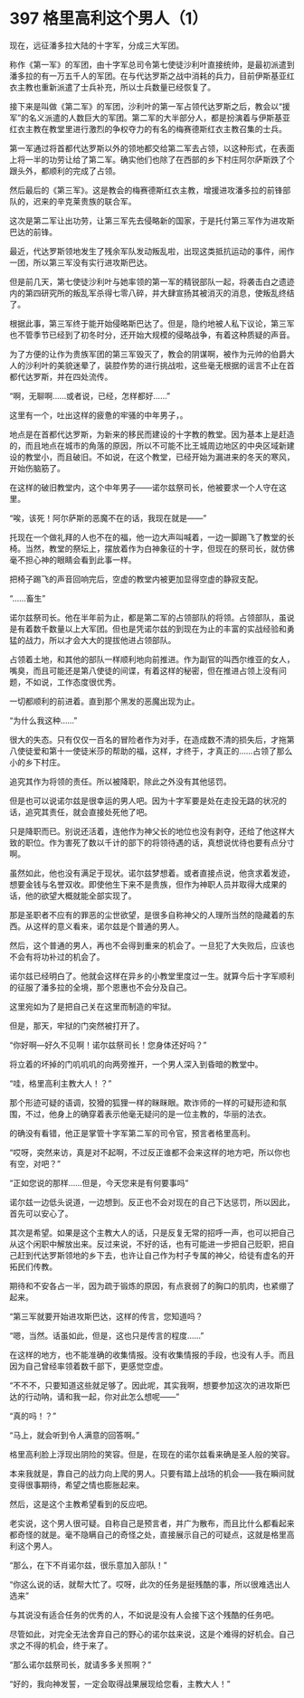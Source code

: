 # 397 格里高利这个男人（1）

现在，远征潘多拉大陆的十字军，分成三大军团。

称作《第一军》的军团，由十字军总司令第七使徒沙利叶直接统帅，是最初派遣到潘多拉的有一万五千人的军团。在与代达罗斯之战中消耗的兵力，目前伊斯基亚红衣主教也重新派遣了士兵补充，所以士兵数量已经恢复了。

接下来是叫做《第二军》的军团，沙利叶的第一军占领代达罗斯之后，教会以“援军”的名义派遣的人数巨大的军团。第二军的大半部分人，都是扮演着与伊斯基亚红衣主教在教堂里进行激烈的争权夺力的有名的梅赛德斯红衣主教召集的士兵。

第一军通过将首都代达罗斯以外的领地都交给第二军去占领，以这种形式，在表面上将一半的功劳让给了第二军。确实他们也除了在西部的乡下村庄阿尔萨斯跌了个跟头外，都顺利的完成了占领。

然后最后的《第三军》。这是教会的梅赛德斯红衣主教，增援进攻潘多拉的前锋部队的，迟来的辛克莱贵族的联合军。

这次是第二军让出功劳，让第三军先去侵略新的国家，于是托付第三军作为进攻斯巴达的前锋。

最近，代达罗斯领地发生了残余军队发动叛乱啦，出现这类抵抗运动的事件，闹作一团，所以第三军没有实行进攻斯巴达。

但是前几天，第七使徒沙利叶与她率领的第一军的精锐部队一起，将袭击白之遗迹内的第四研究所的叛乱军杀得七零八碎，并大肆宣扬其被消灭的消息，使叛乱终结了。

根据此事，第三军终于能开始侵略斯巴达了。但是，隐约地被人私下议论，第三军也不管季节已经到了初冬时分，还开始大规模的侵略战争，有着这种质疑的声音。

为了方便的让作为贵族军团的第三军毁灭了，教会的阴谋啊，被作为元帅的伯爵大人的沙利叶的美貌迷晕了，装腔作势的进行挑战啦，这些毫无根据的谣言不止在首都代达罗斯，并在四处流传。

“啊，无聊啊……或者说，已经，怎样都好……”

这里有一个，吐出这样的疲惫的牢骚的中年男子，。

地点是在首都代达罗斯，为新来的移民而建设的十字教的教堂。因为基本上是赶造的，而且地点在城市的角落的原因，所以不可能不比王城周边地区的中央区域新建设的教堂小，而且破旧。不如说，在这个教堂，已经开始为漏进来的冬天的寒风，开始伤脑筋了。

在这样的破旧教堂内，这个中年男子——诺尔兹祭司长，他被要求一个人守在这里。

“唉，该死！阿尔萨斯的恶魔不在的话，我现在就是——”

托现在一个做礼拜的人也不在的福，他一边大声叫喊着，一边一脚踢飞了教堂的长椅。当然，教堂的祭坛上，摆放着作为白神象征的十字，但现在的祭司长，就仿佛毫不担心神的眼睛会看到此事一样。

把椅子踢飞的声音回响完后，空虚的教堂内被更加显得空虚的静寂支配。

“……畜生”

诺尔兹祭司长。他在半年前为止，都是第二军的占领部队的将领。占领部队，虽说是有着数千数量以上大军团。但也是凭诺尔兹的到现在为止的丰富的实战经验和勇猛的战力，所以才会大大的提拔他进占领部队。

占领着土地，和其他的部队一样顺利地向前推进。作为副官的叫西尔维亚的女人，嘴臭，而且可能还是第八使徒的间谍，有着这样的秘密，但在推进占领上没有问题，不如说，工作态度很优秀。

一切都顺利的前进着。直到那个黑发的恶魔出现为止。

“为什么我这种……”

很大的失态。只有仅仅一百名的冒险者作为对手，在造成数不清的损失后，才拖第八使徒爱和第十一使徒米莎的帮助的福，这样，才终于，才真正的……占领了那么小的乡下村庄。

追究其作为将领的责任。所以被降职，除此之外没有其他惩罚。

但是也可以说诺尔兹是很幸运的男人吧。因为十字军要是处在走投无路的状况的话，追究其责任，就会直接处死他了吧。

只是降职而已。别说还活着，连他作为神父长的地位也没有剥夺，还给了他这样大致的职位。作为害死了数以千计的部下的将领待遇的话，真想说优待也要有点分寸啊。

虽然如此，他也没有满足于现状。诺尔兹梦想着。或者直接点说，他贪求着发迹，想要金钱与名誉双收。即使他生下来不是贵族，但作为神职人员并取得大成果的话，他的欲望大概就能全部实现了。

那是圣职者不应有的罪恶的尘世欲望，是很多自称神父的人理所当然的隐藏着的东西。从这样的意义看来，诺尔兹是个普通的男人。

然后，这个普通的男人，再也不会得到重来的机会了。一旦犯了大失败后，应该也不会有将功补过的机会了。

诺尔兹已经明白了。他就会这样在异乡的小教堂里度过一生。就算今后十字军顺利的征服了潘多拉的全境，那个恩惠也不会分及自己。

这里宛如为了是把自己关在这里而制造的牢狱。

但是，那天，牢狱的门突然被打开了。

“你好啊—好久不见啊！诺尔兹祭司长！您身体还好吗？”

将立着的坏掉的门叽叽叽的向两旁推开，一个男人深入到昏暗的教堂中。

“哇，格里高利主教大人！？”

那个形迹可疑的语调，狡猾的狐狸一样的眯眯眼。欺诈师的一样的可疑形迹和氛围，不过，他身上的确穿着表示他毫无疑问的是一位主教的，华丽的法衣。

的确没有看错，他正是掌管十字军第二军的司令官，预言者格里高利。

“哎呀，突然来访，真是对不起啊，不过反正谁都不会来这样的地方吧，所以你也有空，对吧？”

“正如您说的那样……但是，今天您来是有何要事吗”

诺尔兹一边低头说道，一边想到。反正也不会对现在的自己下达惩罚，所以因此，首先可以安心了。

其次是希望。如果是这个主教大人的话，只是反复无常的招呼一声，也可以把自己从这个闲职中解放出来。反过来说，不好的话，也有可能进一步把自己贬职，把自己赶到代达罗斯领地的乡下去，也许让自己作为村子专属的神父，给徒有虚名的开拓民们传教。

期待和不安各占一半，因为疏于锻炼的原因，有点衰弱了的胸口的肌肉，也紧绷了起来。

“第三军就要开始进攻斯巴达，这样的传言，您知道吗？

“嗯，当然。话虽如此，但是，这也只是传言的程度……”

在这样的地方，也不能准确的收集情报。没有收集情报的手段，也没有人手。而且因为自己曾经率领着数千部下，更感觉空虚。

“不不不，只要知道这些就足够了。因此呢，其实我啊，想要参加这次的进攻斯巴达的行动呐，请和我一起，你对此怎么想呢——”

“真的吗！？”

“马上，就会听到令人满意的回答啊。”

格里高利脸上浮现出阴险的笑容。但是，在现在的诺尔兹看来确是圣人般的笑容。

本来我就是，靠自己的战力向上爬的男人。只要有踏上战场的机会——我在瞬间就变得很事期待，希望之情也膨胀起来。

然后，这是这个主教希望看到的反应吧。

老实说，这个男人很可疑。自称自己是预言者，并广为散布，而且比什么都看起来都奇怪的就是。毫不隐瞒自己的奇怪之处，直接展示自己的可疑点，这就是格里高利这个男人。

“那么，在下不肖诺尔兹，很乐意加入部队！”

“你这么说的话，就帮大忙了。哎呀，此次的任务是挺残酷的事，所以很难选出人选来”

与其说没有适合任务的优秀的人，不如说是没有人会接下这个残酷的任务吧。

尽管如此，对完全无法舍弃自己的野心的诺尔兹来说，这是个难得的好机会。自己求之不得的机会，终于来了。

“那么诺尔兹祭司长，就请多多关照啊？”

“好的，我向神发誓，一定会取得战果展现给您看，主教大人！”

